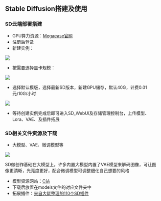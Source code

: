## Stable Diffusion搭建及使用
### SD云端部署搭建
+ GPU算力资源：[Megaease官网](https://www.megaease.com.cn/zh/gpu/#)
+ 注册后登录
+ 新建实例：

![](https://cdn.nlark.com/yuque/0/2024/png/50617026/1735197972928-f7d69d85-befe-40d4-b449-90dba05c8d82.png)

+ 按需要选择显卡规模：

![](https://cdn.nlark.com/yuque/0/2024/png/50617026/1735198037362-3c65cfee-5541-4772-830c-43f16eb309e2.png)

+ 选择默认模版，选择最新SD版本，新建GPU储存，默认40G，计费0.01元/10G/小时

![](https://cdn.nlark.com/yuque/0/2024/png/50617026/1735198136443-5715a450-e130-4fb6-b8ec-069396884f1c.png)

+ 等待创建实例完成后即可进入SD_WebUI及存储管理控制台，上传模型、Lora、VAE、及插件拓展



### SD相关文件资源及下载
+ 大模型、VAE、微调模型等

![](https://cdn.nlark.com/yuque/0/2024/png/50617026/1735199022924-5686846f-36e2-4951-8bf3-8061b10e26c5.png)

SD做创作基础在大模型上，许多内置大模型内置了VAE模型来解码图像，可让图像更清晰，光亮度更好，配合微调模型可调整细化自己想要的风格

+ 模型资源网站：[C站](https://civitai.com/)
+ 下载后放置在models文件的对应文件夹中
+ 拓展插件：[来自大佬整理的110个SD插件](https://docs.qq.com/doc/DVEhVWWdpVXJWekpK)

